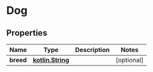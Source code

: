 # Dog

## Properties
Name | Type | Description | Notes
------------ | ------------- | ------------- | -------------
**breed** | [**kotlin.String**](.md) |  |  [optional]
